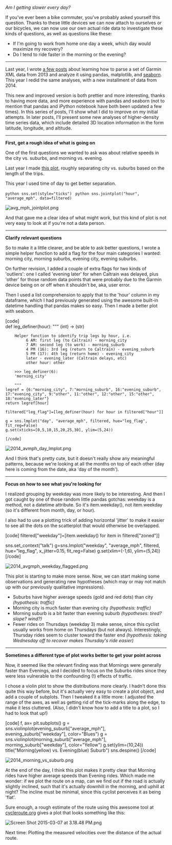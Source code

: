 *Am I getting slower every day?* 

If you've ever been a bike commuter, you've probably asked yourself this question. Thanks to these little devices we can now attach to ourselves or our bicycles, we can now use our own actual ride data to investigate these kinds of questions, as well as questions like these:

 - If I'm going to work from home one day a week, which day would maximize my recovery?
 - Do I tend to ride faster in the morning or the evening? 


----------


Last year, I wrote [a few posts][1] about learning how to parse a set of Garmin XML data from 2013 and analyze it using pandas, matplotlib, and [seaborn][2]. This year I redid the same analyses, with a new installment of data from 2014. 

This new and improved version is both prettier and more interesting, thanks to having more data, and more experience with pandas and seaborn (not to mention that pandas and iPython notebook have both been updated a few times). In this series of posts, I'll show what I did to improve on my initial attempts. In later posts, I'll present some new analyses of higher-density time series data, which include detailed 3D location information in the form latitude, longitude, and altitude. 


----------

**First, get a rough idea of what is going on**

One of the first questions we wanted to ask was about relative speeds in the city vs. suburbs, and morning vs. evening. 

Last year I made [this plot][3], roughly separating city vs. suburbs based on the length of the trips. 

This year I used time of day to get better separation. 


```python sns.set(style="ticks") ```
```python sns.jointplot("hour", "average_mph", data=filtered) ```

![avg_mph_jointplot.png](/site_media/media/e4d627b8c5131.png)

And that gave me a clear idea of what might work, but this kind of plot is not very easy to look at if you're not a data person. 


----------
**Clarify relevant questions**

So to make it a little clearer, and be able to ask better questions, I wrote a simple helper function to add a flag for the four main categories I wanted: morning city, morning suburbs, evening city, evening suburbs. 

On further revision, I added a couple of extra flags for two kinds of 'outliers': one I called 'evening later' for when Caltrain was delayed, plus 'other' for those random data points that were probably due to the Garmin device being on or off when it shouldn't be, aka, user error. 

Then I used a list comprehension to apply that to the 'hour' column in my dataframe, which I had previously generated using the awesome built-in datetime handling that pandas makes so easy. Then I made a better plot with seaborn. 

[code]    
     def leg_definer(hour):
        """
        (int) -> (str)
    
        Helper function to identify trip legs by hour, i.e.
             6 AM: first leg (to Caltrain) - morning_city
             7 AM: second leg (to work) - morning_suburb
             4 PM (16): 3rd leg (return to Caltrain) - evening_suburb
             5 PM (17): 4th leg (return home) - evening_city
             later - evening_later (Caltrain delays, etc)
             other hour: other
    
        >>> leg_definer(6):
        'morning_city'
    
        """
    legref = {6:"morning_city", 7:"morning_suburb", 16:"evening_suburb", 17:"evening_city", 9:"other", 11:"other", 12:"other", 15:"other", 18:"evening_later"}
    return legref[hour]
    
    filtered["leg_flag"]=[leg_definer(hour) for hour in filtered["hour"]]
    
    g = sns.lmplot("day", "average_mph", filtered, hue="leg_flag", fit_reg=False)
    g.set(xticks=[0,5,10,15,20,25,30], ylim=(5,24))
    
    [/code] 

![2014_avmph_day_lmplot.png](/site_media/media/25e3a19ec5151.png)

And I think that's pretty cute, but it doesn't really show any meaningful patterns, because we're looking at all the months on top of each other (day here is coming from the date, aka 'day of the month'). 

----------
**Focus on how to see what you're looking for**

I realized grouping by weekday was more likely to be interesting. And then I got caught by one of those random little pandas gotchas: weekday is a method, not a datetime attribute. So it's item.weekday(), not item.weekday (so it's different from month, day, or hour). 

I also had to use a plotting trick of adding horizontal 'jitter' to make it easier to see all the dots on the scatterplot that would otherwise be overlapped. 

[code]
filtered["weekday"]=[item.weekday() for item in filtered["zoned"]]

sns.set_context("talk")
g=sns.lmplot("weekday", "average_mph", filtered, hue="leg_flag", x_jitter=0.15, fit_reg=False)
g.set(xlim=(-1,6), ylim=(5,24))
[/code]

![2014_avgmph_weekday_flagged.png](/site_media/media/b84c398ac5181.png)

This plot is starting to make more sense. Now, we can start making some observations and generating new hypotheses (which may or may not match up with our previously qualitative impressions). 

 - Suburbs have higher average speeds (gold and red dots) than city *(hypothesis: traffic)*
 - Morning city is much faster than evening city *(hypothesis: traffic)*
 - Morning suburb is a bit faster than evening suburb *(hypotheses: tired? slope? wind?)*
 - Fewer rides on Thursdays (weekday 3) make sense, since this cyclist usually works from home on Thursdays (but not always). Interestingly, Thursday rides seem to cluster toward the faster end *(hypothesis: taking Wednesday off to recover makes Thursday's ride easier)*


----------
**Sometimes a different type of plot works better to get your point across**

Now, it seemed like the relevant finding was that Mornings were generally faster than Evenings, and I decided to focus on the Suburbs rides since they were less vulnerable to the confounding (!) effects of traffic. 

I chose a violin plot to show the distributions more clearly. I hadn't done this quite this way before, but it's actually very easy to create a plot object, and add a couple of subplots. Then I tweaked it a little more: I adjusted the range of the axes, as well as getting rid of the tick-marks along the edge, to make it less cluttered. (Also, I didn't know how to add a title to a plot, so I had to look that up!)

[code]
f, ax= plt.subplots()
g = sns.violinplot(evening_suburb["average_mph"], evening_suburb["weekday"], color="Blues")
g = sns.violinplot(morning_suburb["average_mph"], morning_suburb["weekday"], color="Yellow")
g.set(ylim=(10,24))
title("Morning(yellow) vs. Evening(blue) Suburb")
sns.despine()
[/code] 

![2014_morning_vs_suburb.png](/site_media/media/bafb74eac51b1.png)

At the end of the day, I think this plot makes it pretty clear that Morning rides have higher average speeds than Evening rides. Which made me wonder: if we plot the route on a map, can we find out if the road is actually slightly inclined, such that it's actually downhill in the morning, and uphill at night? The incline must be minimal, since this cyclist perceives it as being 'flat'. 

Sure enough, a rough estimate of the route using this awesome tool at [cycleroute.org][4] gives a plot that looks something like this:

![Screen Shot 2015-03-07 at 3.18.48 PM.png](/site_media/media/482a5698c5201.png)

Next time: Plotting the measured velocities over the distance of the actual route. 


  [1]: http://codrspace.com/szeitlin/bike-data-from-xml-to-plots/
  [2]: http://web.stanford.edu/~mwaskom/software/seaborn/
  [3]: http://codrspace.com/site_media/media/73752cba2ef31.png "this plot"
  [4]: http://cycleroute.org "Cycle Route"
